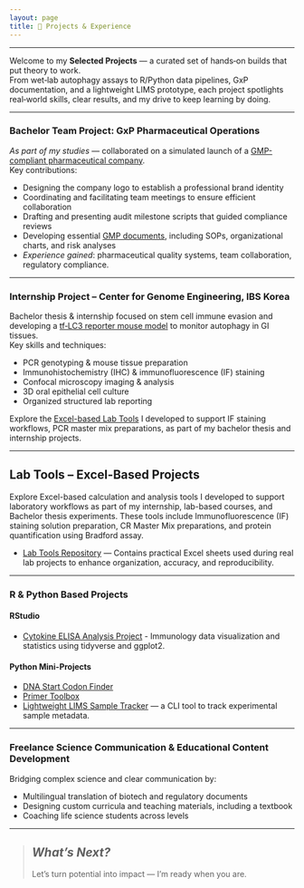 ```yaml
---
layout: page
title: 🚀 Projects & Experience
---
```

---

Welcome to my **Selected Projects** — a curated set of hands‑on builds that put theory to work.  
From wet‑lab autophagy assays to R/Python data pipelines, GxP documentation, and a lightweight LIMS prototype, each project spotlights real‑world skills, clear results, and my drive to keep learning by doing.

---

### Bachelor Team Project: GxP Pharmaceutical Operations  
_As part of my studies_ — collaborated on a simulated launch of a [GMP-compliant pharmaceutical company](/assets/Variae.png).  
Key contributions:  

- Designing the company logo to establish a professional brand identity
- Coordinating and facilitating team meetings to ensure efficient collaboration
- Drafting and presenting audit milestone scripts that guided compliance reviews
- Developing essential  [GMP documents](/assets/SOP.png), including SOPs, organizational charts, and risk analyses
- _Experience gained_: pharmaceutical quality systems, team collaboration, regulatory compliance.

---

### Internship Project – Center for Genome Engineering, IBS Korea  
Bachelor thesis & internship focused on stem cell immune evasion and developing a [tf‑LC3 reporter mouse model](/assets/tf-LC3.png) to monitor autophagy in GI tissues.  
Key skills and techniques:  
- PCR genotyping & mouse tissue preparation  
- Immunohistochemistry (IHC) & immunofluorescence (IF) staining  
- Confocal microscopy imaging & analysis  
- 3D oral epithelial cell culture  
- Organized structured lab reporting

Explore the [Excel-based Lab Tools](./Lab_Tools) I developed to support IF staining workflows, PCR master mix preparations,  as part of my bachelor thesis and internship projects.

---

## Lab Tools – Excel-Based Projects

Explore Excel-based calculation and analysis tools I developed to support laboratory workflows as part of my internship, lab-based courses, and Bachelor thesis experiments. These tools include Immunofluorescence (IF) staining solution preparation, CR Master Mix preparations, and protein quantification using Bradford assay.

- [Lab Tools Repository](./Lab_Tools) — Contains practical Excel sheets used during real lab projects to enhance organization, accuracy, and reproducibility.


---

### R & Python Based Projects

#### RStudio  
- [Cytokine ELISA Analysis Project](https://github.com/dkMarina/Cytokine_ELISA_analysis) - Immunology data visualization and statistics using tidyverse and ggplot2.

#### Python Mini-Projects  
- [DNA Start Codon Finder](https://github.com/dkMarina/start_codon_search)
- [Primer Toolbox](https://github.com/dkMarina/primer_toolbox) 
- [Lightweight LIMS Sample Tracker](https://github.com/dkMarina/lims_sample_tracker) — a CLI tool to track experimental sample metadata.

---
### Freelance Science Communication & Educational Content Development  
Bridging complex science and clear communication by:  
- Multilingual translation of biotech and regulatory documents  
- Designing custom curricula and teaching materials, including a textbook  
- Coaching life science students across levels  
---

> ## _What’s Next?_  
> Let’s turn potential into impact — I’m ready when you are.
